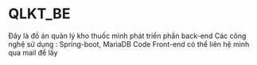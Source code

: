 # QLKT_BE

Đây là đồ án quản lý kho thuốc mình phát triển phần back-end
Các công nghệ sử dụng : Spring-boot, MariaDB
Code Front-end có thể liên hệ mình qua mail để lấy 
